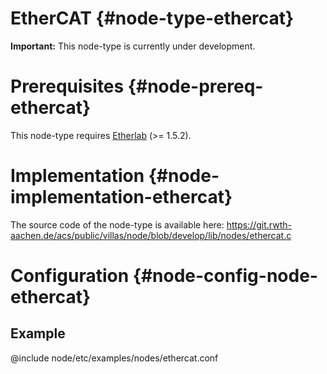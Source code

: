 # EtherCAT {#node-type-ethercat}

**Important:** This node-type is currently under development.

# Prerequisites {#node-prereq-ethercat}

This node-type requires [Etherlab](http://etherlab.org) (>= 1.5.2).

# Implementation {#node-implementation-ethercat}

The source code of the node-type is available here:
https://git.rwth-aachen.de/acs/public/villas/node/blob/develop/lib/nodes/ethercat.c

# Configuration {#node-config-node-ethercat}

## Example

@include node/etc/examples/nodes/ethercat.conf
